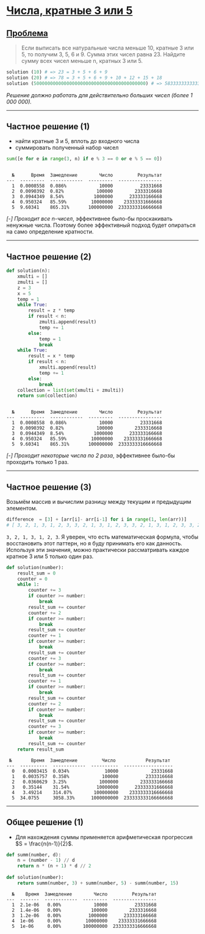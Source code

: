 # [Числа, кратные 3 или 5](https://www.codewars.com/kata/54bb6ee72c4715684d0008f9/python)

## [Проблема](https://euler.jakumo.org/problems/view/1.html)

> Если выписать все натуральные числа меньше 10, кратные 3 или 5, то получим 3, 5, 6 и 9. Сумма этих чисел равна 23.
>Найдите сумму всех чисел меньше n, кратных 3 или 5.

``` python
solution (10) # => 23 = 3 + 5 + 6 + 9
solution (20) # => 78 = 3 + 5 + 6 + 9 + 10 + 12 + 15 + 18
solution (50000000000000000000000000000000000000000) # => 583333333333333333333333333333333333333291666666666666666666666666666666666666668
```
*Решение должно работать для действительно больших чисел (более 1 000 000).*

----
## Частное решение (1)

- найти кратные 3 и 5, вплоть до входного числа
- суммировать полученный набор чисел

```python
sum([e for e in range(3, n) if e % 3 == 0 or e % 5 == 0])
```
``` text

  №      Время  Замедление        Число         Результат
---  ---------  ------------  ---------  ----------------
  1  0.0008558  0.086%            10000          23331668
  2  0.0090392  0.82%            100000        2333316668
  3  0.0944349  8.54%           1000000      233333166668
  4  0.950324   85.59%         10000000    23333331666668
  5  9.60341    865.31%       100000000  2333333316666668
```
*[-] Проходит все n-чисел*, эффективнее было-бы проскакивать ненужные числа.
Поэтому более эффективный подход будет опираться на само определение кратности.

----
## Частное решение (2)

```python
def solution(n):
    xmulti = []
    zmulti = []
    z = 3
    x = 5
    temp = 1
    while True:
        result = z * temp
        if result < n:
            zmulti.append(result)
            temp += 1
        else:
            temp = 1
            break
    while True:
        result = x * temp
        if result < n:
            xmulti.append(result)
            temp += 1
        else:
            break
    collection = list(set(xmulti + zmulti))
    return sum(collection)
```
``` text

  №      Время  Замедление        Число         Результат
---  ---------  ------------  ---------  ----------------
  1  0.0008558  0.086%            10000          23331668
  2  0.0090392  0.82%            100000        2333316668
  3  0.0944349  8.54%           1000000      233333166668
  4  0.950324   85.59%         10000000    23333331666668
  5  9.60341    865.31%       100000000  2333333316666668
```
*[-] Проходит некоторые числа по 2 раза*, эффективнее было-бы проходить только 1 раз.

----
## Частное решение (3)

Возьмём массив и вычислим разницу между текущим и предыдущим элементом.
```python
difference  = [3] + [arr[i]- arr[i-1] for i in range(1, len(arr))]
# [ 3, 2, 1, 3, 1, 2, 3, 3, 2, 1, 3, 1, 2, 3, 3, 2, 1, 3, 1, 2, 3, 3, 2, 1, 3, 1, 2, 3, 3, 2, 1, 3, 1, 2, 3, 3, 2, 1]
```

`3, 2, 1, 3, 1, 2, 3`. Я уверен, что есть математическая формула, чтобы восстановить этот паттерн, но я буду принимать его как данность.
Используя эти значения, можно практически рассматривать каждое кратное 3 или 5 только один раз. 

```python
def solution(number):
    result_sum = 0
    counter = 0
    while 1:
        counter += 3
        if counter >= number:
            break
        result_sum += counter
        counter += 2
        if counter >= number:
            break
        result_sum += counter
        counter += 1
        if counter >= number:
            break
        result_sum += counter
        counter += 3
        if counter >= number:
            break
        result_sum += counter
        counter += 1
        if counter >= number:
            break
        result_sum += counter
        counter += 2
        if counter >= number:
            break
        result_sum += counter
        counter += 3
        if counter >= number:
            break
        result_sum += counter
    return result_sum
```
``` text
 №       Время  Замедление         Число           Результат
---  ----------  ------------  ----------  ------------------
  0   0.0003415  0.034%             10000            23331668
  1   0.0035757  0.358%            100000          2333316668
  2   0.0360629  3.25%            1000000        233333166668
  3   0.35144    31.54%          10000000      23333331666668
  4   3.49214    314.07%        100000000    2333333316666668
  5  34.0755     3058.33%      1000000000  233333333166666668
```
----
## Общее решение (1)

- Для нахождения суммы применяется арифметическая прогрессия $S = \frac{n(n-1)}{2}$.

```python
def summ(number, d):
    n = (number - 1) // d
    return n * (n + 1) * d // 2
        
def solution(number):
    return summ(number, 3) + summ(number, 5) - summ(number, 15)
```
```text
  №    Время  Замедление        Число         Результат
---  -------  ------------  ---------  ----------------
  1  2.1e-06   0.00%            10000          23331668
  2  1.4e-06   0.00%           100000        2333316668
  3  1.2e-06   0.00%          1000000      233333166668
  4  1e-06     0.00%         10000000    23333331666668
  5  1e-06     0.00%        100000000  2333333316666668
```